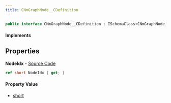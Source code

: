 ```yaml
---
title: CNmGraphNode__CDefinition
---
```


```csharp
public interface CNmGraphNode__CDefinition : ISchemaClass<CNmGraphNode__CDefinition>, ISchemaField, ISchemaClass, INativeHandle
```

#### Implements

## Properties

**NodeIdx** - [Source Code](https://github.com/swiftly-solution/swiftlys2/blob/main/managed/src/SwiftlyS2.Generated/Schemas/Interfaces/CNmGraphNode__CDefinition.cs#L16)

```csharp
ref short NodeIdx { get; }
```

#### Property Value

- [short](https://learn.microsoft.com/dotnet/api/system.int16)

